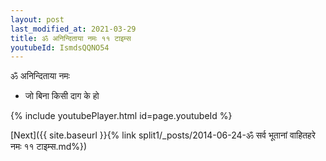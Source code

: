 ```yaml
---
layout: post
last_modified_at: 2021-03-29
title: ॐ अनिन्दिताया नमः ११ टाइम्स
youtubeId: IsmdsQQNO54
---
```

 
 
 ॐ अनिन्दिताया नमः  
 
 -  जो बिना किसी दाग ​​के हो 
 
  
 
  
 
 
 
 
 
 


{% include youtubePlayer.html id=page.youtubeId %}
 
[Next]({{ site.baseurl }}{% link  split1/_posts/2014-06-24-ॐ सर्व भूतानां वाहितहरे नमः ११ टाइम्स.md%})
 
